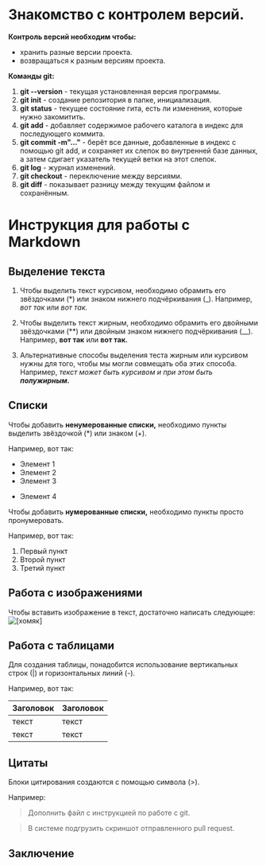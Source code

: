 # Знакомство с контролем версий.

**Контроль версий необходим чтобы:**

* хранить разные версии проекта.
* возвращаться к разным версиям проекта.

**Команды git:**

1. **git --version** - текущая установленная версия программы.
2. **git init** - создание репозитория в папке, инициализация.
3. **git status** - текущее состояние гита, есть ли изменения, которые нужно закомитить.
4. **git add** - добавляет содержимое рабочего каталога в индекс для последующего коммита.
5. **git commit -m"..."** - берёт все данные, добавленные в индекс с помощью git add, и сохраняет их слепок во внутренней базе данных, а затем сдигает указатель текущей ветки на этот слепок.
6. **git log** - журнал изменений. 
7. **git checkout** - переключение между версиями.
8. **git diff** - показывает разницу между текущим файлом и сохранённым.


# Инструкция для работы с Markdown

## **Выделение текста** 

1. Чтобы выделить текст курсивом, необходимо обрамить его звёздочками (*) или знаком нижнего подчёркивания (_).
Например, *вот так* или _вот так._

2. Чтобы выделить текст жирным, необходимо обрамить его двойными звёздочками (**) или двойным знаком нижнего подчёркивания (__).
Например, **вот так** или __вот так.__

3. Альтернативные способы выделения теста жирным или курсивом нужны для того, чтобы мы могли совмещать оба этих способа.
Например, _текст может быть курсивом и при этом быть **полужирным.**_

 ## **Списки**

Чтобы добавить **ненумерованные списки,** необходимо пункты выделить звёздочкой (*) или знаком (+).

Например, вот так:
* Элемент 1
* Элемент 2
* Элемент 3
+ Элемент 4

Чтобы добавить **нумерованные списки,** необходимо пункты просто пронумеровать.

Например, вот так:
1. Первый пункт
2. Второй пункт
3. Третий пункт


 ## **Работа с изображениями**
Чтобы вставить изображение в текст, достаточно написать следующее:
![[хомяк]](IMG_0269.JPG)

 ## **Работа с таблицами**

 Для создания таблицы, понадобится использование вертикальных строк (|) и горизонтальных линий (-).

 Например, вот так:

 | Заголовок | Заголовок |
 |-----------|-----------|
 |   текст   |   текст   |
 |   текст   |   текст   |

 ## Цитаты
 Блоки цитирования создаются с помощью символа (>).

 Например:
 >Дополнить файл с инструкцией по работе с git.
 
 >В системе подгрузить скриншот отправленного pull request.
 
 ## **Заключение**